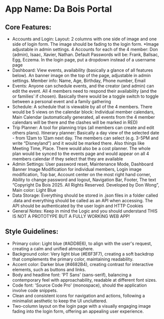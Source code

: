 # **App Name**: Da Bois Portal

## Core Features:

- Accounts and Login: Layout: 2 columns with one side of image and one side of login form. The image should be fading to the login form. *Image adjustable in admin settings. 4 Accounts for each of the 4 member: Don (admin), Isaac, Xavier, Nathan. Default Passwords will be: Frank, Ballsac, Egg, Eczema. In the login page, put a dropdown instead of a username page
- Dashboard: View events, availability (basically a glance of all features below). An banner image on the top of the page, adjustable in admin settings. Member info: Name, Age, Birthday, Phone number, Email
- Events: Anyone can schedule events, and the creator (and admin) can edit the event. All 4 members need to respond their availability (and the or families’ if chosen). Basically there would be a toggle switch to toggle between a personal event and a family gathering
- Schedule: A schedule that is viewable by all of the 4 members. There would be 5 views on the calendar block: Individual member calendars, Main Calendar (automatically generated, all events from the 4 member calendars will be there and the clashes will be marked in RED)
- Trip Planner: A tool for planning trips (all members can create and edit others plans). Itinerary planner: Basically a day view of the selected date - from 12am to 12am next day. The members can select (e.g. 3-5PM and write “Disneyland”) and it would be marked there. Also things like Meeting Time, Place. There would also be a cost planner. The whole plan would be synced to the events page and would appear on all 4 members calendar if they select that they are available
- Admin Settings: User password reset, Maintenance Mode, Dashboard Banner Image Modification for individual members, Login image modification, Top bar, Account center on the most right hand corner, Ability to change password and logout, Navigation Bar, Footer, The text “Copyright Da Bois 2025. All Rights Reserved. Developed by Don Wong”, Main color: Light Blue
- Data Storage: Everything should be stored in .json files in a folder called .data and everything should be called as an API when accessing. The API should be authenticated by the user login and HTTP Cookies
- General Notes: Keep in mind the Logic and you should understand THIS IS NOT A PROTOTYPE BUT A FULLY WORKING WEB APP!

## Style Guidelines:

- Primary color: Light blue (#ADD8E6), to align with the user's request, creating a calm and unified atmosphere.
- Background color: Very light blue (#E6F3F7), creating a soft backdrop that complements the primary color, maintaining readability.
- Accent color: Darker blue (#4682B4), creating contrast for interactive elements, such as buttons and links.
- Body and headline font: 'PT Sans' (sans-serif), balancing a contemporary feel with approachability, readable at different font sizes.
- Code font: 'Source Code Pro' (monospace), should the application involve code snippets.
- Clean and consistent icons for navigation and actions, following a minimalist aesthetic to keep the UI uncluttered.
- Two-column layout on the login page with a visually engaging image fading into the login form, offering an appealing user experience.